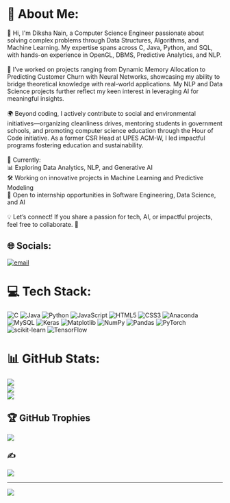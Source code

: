 # 💫 About Me:
👋 Hi, I'm Diksha Nain, a Computer Science Engineer passionate about solving complex problems through Data Structures, Algorithms, and Machine Learning. My expertise spans across C, Java, Python, and SQL, with hands-on experience in OpenGL, DBMS, Predictive Analytics, and NLP.<br><br>🚀 I’ve worked on projects ranging from Dynamic Memory Allocation to Predicting Customer Churn with Neural Networks, showcasing my ability to bridge theoretical knowledge with real-world applications. My NLP and Data Science projects further reflect my keen interest in leveraging AI for meaningful insights.<br><br>🌍 Beyond coding, I actively contribute to social and environmental initiatives—organizing cleanliness drives, mentoring students in government schools, and promoting computer science education through the Hour of Code initiative. As a former CSR Head at UPES ACM-W, I led impactful programs fostering education and sustainability.<br><br>📌 Currently:<br>📊 Exploring Data Analytics, NLP, and Generative AI<br>🛠️ Working on innovative projects in Machine Learning and Predictive Modeling<br>🎯 Open to internship opportunities in Software Engineering, Data Science, and AI<br><br>💡 Let’s connect! If you share a passion for tech, AI, or impactful projects, feel free to collaborate. 🚀


## 🌐 Socials:
[![email](https://img.shields.io/badge/Email-D14836?logo=gmail&logoColor=white)](mailto:dikshanain333@gmail.com) 

# 💻 Tech Stack:
![C](https://img.shields.io/badge/c-%2300599C.svg?style=for-the-badge&logo=c&logoColor=white) ![Java](https://img.shields.io/badge/java-%23ED8B00.svg?style=for-the-badge&logo=openjdk&logoColor=white) ![Python](https://img.shields.io/badge/python-3670A0?style=for-the-badge&logo=python&logoColor=ffdd54) ![JavaScript](https://img.shields.io/badge/javascript-%23323330.svg?style=for-the-badge&logo=javascript&logoColor=%23F7DF1E) ![HTML5](https://img.shields.io/badge/html5-%23E34F26.svg?style=for-the-badge&logo=html5&logoColor=white) ![CSS3](https://img.shields.io/badge/css3-%231572B6.svg?style=for-the-badge&logo=css3&logoColor=white) ![Anaconda](https://img.shields.io/badge/Anaconda-%2344A833.svg?style=for-the-badge&logo=anaconda&logoColor=white) ![MySQL](https://img.shields.io/badge/mysql-4479A1.svg?style=for-the-badge&logo=mysql&logoColor=white) ![Keras](https://img.shields.io/badge/Keras-%23D00000.svg?style=for-the-badge&logo=Keras&logoColor=white) ![Matplotlib](https://img.shields.io/badge/Matplotlib-%23ffffff.svg?style=for-the-badge&logo=Matplotlib&logoColor=black) ![NumPy](https://img.shields.io/badge/numpy-%23013243.svg?style=for-the-badge&logo=numpy&logoColor=white) ![Pandas](https://img.shields.io/badge/pandas-%23150458.svg?style=for-the-badge&logo=pandas&logoColor=white) ![PyTorch](https://img.shields.io/badge/PyTorch-%23EE4C2C.svg?style=for-the-badge&logo=PyTorch&logoColor=white) ![scikit-learn](https://img.shields.io/badge/scikit--learn-%23F7931E.svg?style=for-the-badge&logo=scikit-learn&logoColor=white) ![TensorFlow](https://img.shields.io/badge/TensorFlow-%23FF6F00.svg?style=for-the-badge&logo=TensorFlow&logoColor=white)
# 📊 GitHub Stats:
![](https://github-readme-stats.vercel.app/api?username=Dikshanain&theme=dark&hide_border=false&include_all_commits=false&count_private=false)<br/>
![](https://github-readme-streak-stats.herokuapp.com/?user=Dikshanain&theme=dark&hide_border=false)<br/>
![](https://github-readme-stats.vercel.app/api/top-langs/?username=Dikshanain&theme=dark&hide_border=false&include_all_commits=false&count_private=false&layout=compact)

## 🏆 GitHub Trophies
![](https://github-profile-trophy.vercel.app/?username=Dikshanain&theme=radical&no-frame=true&no-bg=false&margin-w=4)

### ✍️ 
![](https://quotes-github-readme.vercel.app/api?type=horizontal&theme=radical)

---
[![](https://visitcount.itsvg.in/api?id=Dikshanain&icon=0&color=0)](https://visitcount.itsvg.in)


